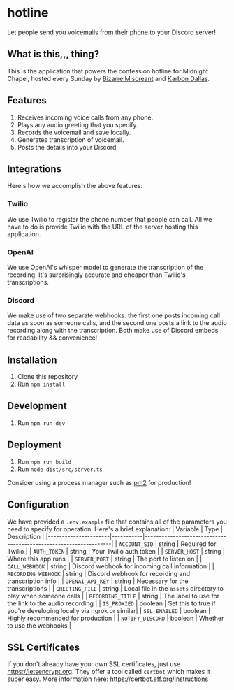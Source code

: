 # hotline

Let people send you voicemails from their phone to your Discord server!

## What is this,,, thing?

This is the application that powers the confession hotline for Midnight Chapel, hosted every Sunday by [Bizarre Miscreant](https://x.com/bizzrmiscreant) and [Karbon Dallas](https://x.com/KarbonDallas).

## Features

1. Receives incoming voice calls from any phone.
1. Plays any audio greeting that you specify.
1. Records the voicemail and save locally.
1. Generates transcription of voicemail.
1. Posts the details into your Discord.

## Integrations

Here's how we accomplish the above features:

### Twilio

We use Twilio to register the phone number that people can call. All we have to do is provide Twilio with the URL of the server hosting this application.

### OpenAI

We use OpenAI's whisper model to generate the transcription of the recording. It's surprisingly accurate and cheaper than Twilio's transcriptions.

### Discord

We make use of two separate webhooks: the first one posts incoming call data as soon as someone calls, and the second one posts a link to the audio recording along with the transcription. Both make use of Discord embeds for readability && convenience!

## Installation

1. Clone this repository
1. Run `npm install`

## Development

1. Run `npm run dev`

## Deployment

1. Run `npm run build`
1. Run `node dist/src/server.ts`

Consider using a process manager such as [pm2](https://www.npmjs.com/package/pm2) for production!

## Configuration

We have provided a `.env.example` file that contains all of the parameters you need to specify for operation. Here's a brief explanation:
| Variable | Type | Description |
|----------------------|-----------|------------------------------------------------------------------|
| `ACCOUNT_SID` | string | Required for Twilio |
| `AUTH_TOKEN` | string | Your Twilio auth token |
| `SERVER_HOST` | string | Where this app runs |
| `SERVER_PORT` | string | The port to listen on |
| `CALL_WEBHOOK` | string | Discord webhook for incoming call information |
| `RECORDING_WEBHOOK` | string | Discord webhook for recording and transcription info |
| `OPENAI_API_KEY` | string | Necessary for the transcriptions |
| `GREETING_FILE` | string | Local file in the `assets` directory to play when someone calls |
| `RECORDING_TITLE` | string | The label to use for the link to the audio recording |
| `IS_PROXIED` | boolean | Set this to true if you're developing locally via ngrok or similar|
| `SSL_ENABLED` | boolean | Highly recommended for production |
| `NOTIFY_DISCORD` | boolean | Whether to use the webhooks |

## SSL Certificates

If you don't already have your own SSL certificates, just use https://letsencrypt.org. They offer a tool called `certbot` which makes it super easy. More information here: https://certbot.eff.org/instructions

